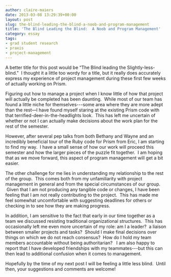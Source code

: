 ```yaml
---
author: claire-maiers
date: 2013-03-08 13:29:39+00:00
layout: post
slug: the-blind-leading-the-blind-a-noob-and-program-management
title: 'The Blind Leading the Blind:  A Noob and Program Management'
category: essay
tags:
- grad student research
- praxis
- project-management
---
```


A better title for this post would be “The Blind leading the Slightly-less-blind.”  I thought it a little too wordy for a title, but it really does accurately express my experience of project management during these first few weeks of actually working on Prism.

Figuring out how to manage a project when I know little of how that project will actually be completed has been daunting.  While most of our team has found a little niche for themselves---some area where they are more adept than the rest&mdash;I have found myself staring at the existing Prism code with that terrified-deer-in-the-headlights look.  This has left me uncertain of whether or not I can actually make decisions about the work plan for the rest of the semester.

However, after several pep talks from both Bethany and Wayne and an incredibly beneficial tour of the Ruby code for Prism from Eric, I am starting to find my way.  I have a small sense of how our work will proceed this semester and how the larger pieces of the puzzle fit together.  I am hoping that as we move forward, this aspect of program management will get a bit easier.

The other challenge for me lies in understanding my relationship to the rest of the group.  This comes both from my unfamiliarity with project management in general and from the special circumstances of our group.   Given that I am not producing any tangible code or changes, I have been feeling that I am not really contributing to the project.  This has made me feel somewhat uncomfortable with suggesting deadlines for others or checking in to see how they are making progress.

In addition, I am sensitive to the fact that early in our time together as a team we discussed resisting traditional organizational structures.  This has occasionally left me even more uncertain of my role: am I a leader?  a liaison between smaller projects and tasks?  Should I make final decisions over things on which we do not reach consensus?  How do I hold my team members accountable without being authoritarian?   I am also happy to report that I have developed friendships with my teammates---but this can then lead to additional confusion when it comes to management.

Hopefully by the time of my next post I will be feeling a little less blind.  Until then, your suggestions and comments are welcome!
